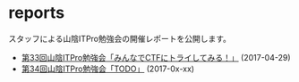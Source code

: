 # reports

スタッフによる山陰ITPro勉強会の開催レポートを公開します。

* [第33回山陰ITPro勉強会「みんなでCTFにトライしてみる！」](reports/2017/sitw-33/README.md) (2017-04-29)
* [第34回山陰ITPro勉強会「TODO」](reports/2017/sitw-34/README.md) (2017-0x-xx)
